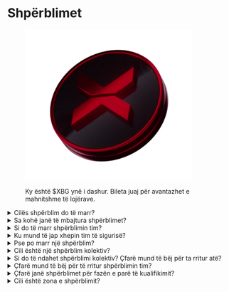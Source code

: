 # Shpërblimet

<figure><img src="../../.gitbook/assets/XBG_Coin_new.png" alt="" width="375"><figcaption><p>Ky është $XBG ynë i dashur. Bileta juaj për avantazhet e mahnitshme të lojërave.</p></figcaption></figure>

<details>

<summary>Cilës shpërblim do të marr?</summary>

Bazuar në pikët tuaja dhe objektivat kolektive të arritura, do të merrni një shpërblim individual në tokenet $XBG, si dhe një shpërblim kolektiv në tokenet $XBG. Të gjitha shpërblimet janë [të mbajtura](rewards-test.md#sa kohë janë të mbajtura shpërblimet).



![](../../.gitbook/assets/Rewards.png)

</details>

<details>

<summary>Sa kohë janë të mbajtura shpërblimet?</summary>



</details>

<details>

<summary>Si do të marr shpërblimin tim?</summary>

Pas përfundimit të kualifikuesit ose sezonit, shpërblimet do të dërgohen në xhepin tuaj të sigurisë që keni dhënë, bazuar në renditjen tuaj përfundimtare pas përfundimit të konkursit. Shenim: Të gjitha shpërblimet janë [të mbajtura](rewards-test.md#sa kohë janë të mbajtura shpërblimet).

</details>

<details>

<summary>Ku mund të jap xhepin tim të sigurisë?</summary>



</details>

<details>

<summary>Pse po marr një shpërblim?</summary>

Ju shpërblejmë në shenjë mirënjohje për pjesëmarrjen dhe kontributin tuaj aktive në zgjerimin e komunitetit XBorg dhe për promovimin e tokenit tonë $XBG.

</details>

<details>

<summary>Cili është një shpërblim kolektiv?</summary>

Një shpërblim kolektiv është një tregim i mirënjohjes sonë për përpjekjen kolektive të pjesëmarrësve, ku shpërblimet rriten në nivelin e arritjes së objektivave gjatë sezonit. Në varësi të renditjes tuaj në fund të sezonit, do të merrni një shpërblim shtesë nga fondi kolektiv.

</details>

<details>

<summary>Si do të ndahet shpërblimi kolektiv? Çfarë mund të bëj për ta rritur atë?</summary>

Ndarja e shpërblimit kolektiv përcaktohet nga renditja juaj dhe mund të rritet kolektivisht duke arritur objektiva kolektive ose duke plotësuar veprime të shpejta. Për më shumë informacion, ju lutemi referohuni te [rregullat](rules-test.md).

</details>

<details>

<summary>Çfarë mund të bëj për të rritur shpërblimin tim?</summary>

Mënyra më e mirë për të maksimizuar shpërblimin tuaj është përmes konsistencës së kombinuar me viralitetin. Sa më e gjerë të jetë ndikimi juaj, aq më lart do të ngjiteni në tabelën e renditjes.

</details>

<details>

<summary>Çfarë janë shpërblimet për fazën e parë të kualifikimit?</summary>

Në fazën e parë të kualifikimit, shuma totale e shpërblimeve arrin në maksimumin e 100k XBG, me një pjesë të lidhur me arritjen e objektivave kolektive.

</details>

<details>

<summary>Cili është zona e shpërblimit?</summary>



</details>